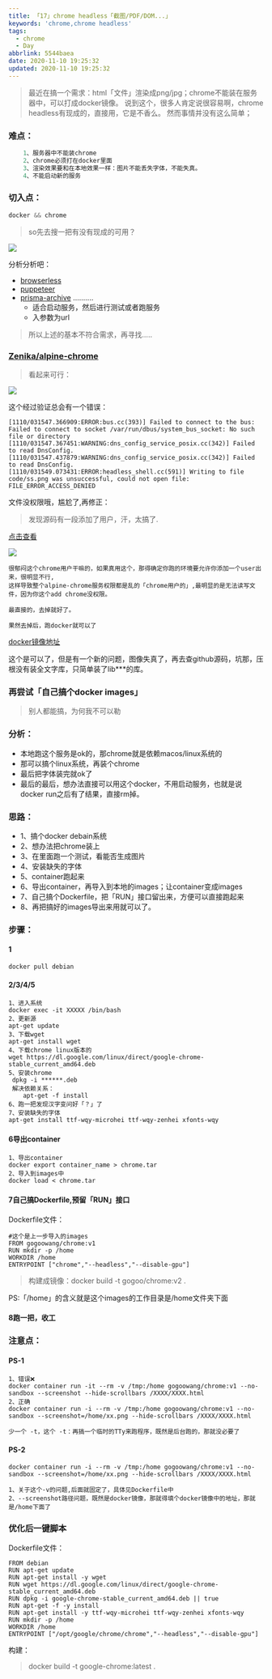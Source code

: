 ```yaml
---
title: 「17」chrome headless「截图/PDF/DOM...」
keywords: 'chrome,chrome headless'
tags:
  - chrome
  - Day
abbrlink: 5544baea
date: 2020-11-10 19:25:32
updated: 2020-11-10 19:25:32
---
```


>最近在搞一个需求：html「文件」渲染成png/jpg；chrome不能装在服务器中，可以打成docker镜像。
说到这个，很多人肯定说很容易啊，chrome headless有现成的，直接用，它是不香么。
然而事情并没有这么简单；

### 难点：
```go
    1、服务器中不能装chrome
    2、chrome必须打在docker里面
    3、渲染效果要和在本地效果一样：图片不能丢失字体，不能失真。
    4、不能启动新的服务
```

<!--more-->
### 切入点：
```go 
docker && chrome
```

>so先去搜一把有没有现成的可用？

![](https://crab-1251738482.cos.accelerate.myqcloud.com/20201110-193745.png)

分析分析吧：

* [browserless](https://github.com/browserless/chrome)
* [puppeteer](https://github.com/puppeteer/puppeteer)
* [prisma-archive](https://github.com/prisma-archive/chromeless)
..........
    * 适合启动服务，然后进行测试或者跑服务
    * 入参数为url

>所以上述的基本不符合需求，再寻找.....

### [Zenika/alpine-chrome](https://github.com/Zenika/alpine-chrome)

>看起来可行：

![](https://crab-1251738482.cos.accelerate.myqcloud.com/20201110-194452.png)


这个经过验证总会有一个错误：
```
[1110/031547.366909:ERROR:bus.cc(393)] Failed to connect to the bus: Failed to connect to socket /var/run/dbus/system_bus_socket: No such file or directory
[1110/031547.367451:WARNING:dns_config_service_posix.cc(342)] Failed to read DnsConfig.
[1110/031547.437879:WARNING:dns_config_service_posix.cc(342)] Failed to read DnsConfig.
[1110/031549.073431:ERROR:headless_shell.cc(591)] Writing to file code/ss.png was unsuccessful, could not open file: FILE_ERROR_ACCESS_DENIED
```

文件没权限哦，尴尬了,再修正：
>发现源码有一段添加了用户，汗，太搞了.

[点击查看](https://github.com/Zenika/alpine-chrome/blob/master/Dockerfile#L38)

![](https://crab-1251738482.cos.accelerate.myqcloud.com/20201110-194711.png)


```
很郁闷这个chrome用户干嘛的，如果真用这个，那得确定你跑的环境要允许你添加一个user出来，很明显不行,
这样导致整个alpine-chrome服务权限都是乱的「chrome用户的」,最明显的是无法读写文件，因为你这个add chrome没权限。

最直接的，去掉就好了。

果然去掉后，跑docker就可以了
```

[docker镜像地址](https://hub.docker.com/r/zenika/alpine-chrome)

这个是可以了，但是有一个新的问题，图像失真了，再去查github源码，坑那，压根没有装全文字库，只简单装了lib***的库。


### 再尝试「自己搞个docker images」

>别人都能搞，为何我不可以勒

### 分析：
* 本地跑这个服务是ok的，那chrome就是依赖macos/linux系统的
* 那可以搞个linux系统，再装个chrome
* 最后把字体装完就ok了
* 最后的最后，想办法直接可以用这个docker，不用启动服务，也就是说docker run之后有了结果，直接rm掉。


### 思路：
* 1、搞个docker debain系统
* 2、想办法把chrome装上
* 3、在里面跑一个测试，看能否生成图片
* 4、安装缺失的字体
* 5、container跑起来
* 6、导出container，再导入到本地的images；让container变成images
* 7、自己搞个Dockerfile，把「RUN」接口留出来，方便可以直接跑起来
* 8、再把搞好的images导出来用就可以了。

### 步骤：
#### 1
```
docker pull debian
```

#### 2/3/4/5
```
1、进入系统
docker exec -it XXXXX /bin/bash
2、更新源
apt-get update
3、下载wget
apt-get install wget
4、下载chrome linux版本的
wget https://dl.google.com/linux/direct/google-chrome-stable_current_amd64.deb
5、安装chrome
 dpkg -i ******.deb
 解决依赖关系：
    apt-get -f install
6、跑一把发现汉字变问好「？」了
7、安装缺失的字体
apt-get install ttf-wqy-microhei ttf-wqy-zenhei xfonts-wqy
```

#### 6导出container
```
1、导出container
docker export container_name > chrome.tar
2、导入到images中
docker load < chrome.tar
```

#### 7自己搞Dockerfile,预留「RUN」接口

Dockerfile文件：
```
#这个是上一步导入的images
FROM gogoowang/chrome:v1
RUN mkdir -p /home
WORKDIR /home
ENTRYPOINT ["chrome","--headless","--disable-gpu"]
```

>构建成镜像：docker build -t gogoo/chrome:v2 . 

PS:「/home」的含义就是这个images的工作目录是/home文件夹下面

#### 8跑一把，收工

### 注意点：
#### PS-1
```
1、错误❌
docker container run -it --rm -v /tmp:/home gogoowang/chrome:v1 --no-sandbox --screenshot --hide-scrollbars /XXXX/XXXX.html
2、正确
docker container run -i --rm -v /tmp:/home gogoowang/chrome:v1 --no-sandbox --screenshot=/home/xx.png --hide-scrollbars /XXXX/XXXX.html

少一个 -t，这个 -t：再搞一个临时的TTy来跑程序，既然是后台跑的，那就没必要了
```

#### PS-2

```
docker container run -i --rm -v /tmp:/home gogoowang/chrome:v1 --no-sandbox --screenshot=/home/xx.png --hide-scrollbars /XXXX/XXXX.html

1、关于这个-v的问题,后面就固定了，具体见Dockerfile中
2、--screenshot路径问题，既然是docker镜像，那就得填个docker镜像中的地址，那就是/home下面了
```


### 优化后一键脚本
Dockerfile文件：
```
FROM debian
RUN apt-get update 
RUN apt-get install -y wget 
RUN wget https://dl.google.com/linux/direct/google-chrome-stable_current_amd64.deb 
RUN dpkg -i google-chrome-stable_current_amd64.deb || true
RUN apt-get -f -y install
RUN apt-get install -y ttf-wqy-microhei ttf-wqy-zenhei xfonts-wqy
RUN mkdir -p /home
WORKDIR /home
ENTRYPOINT ["/opt/google/chrome/chrome","--headless","--disable-gpu"]
```
构建：
>docker build -t google-chrome:latest .